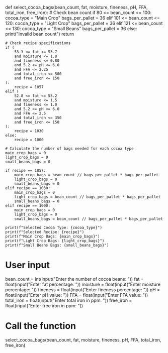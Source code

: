 def select_cocoa_bags(bean_count, fat, moisture, fineness, pH, FFA, total_iron, free_iron):
    # Check bean count
    if 80 <= bean_count <= 100:
        cocoa_type = "Main Crop"
        bags_per_pallet = 36
    elif 101 <= bean_count <= 120:
        cocoa_type = "Light Crop"
        bags_per_pallet = 36
    elif 121 <= bean_count <= 130:
        cocoa_type = "Small Beans"
        bags_per_pallet = 36
    else:
        print("Invalid bean count")
        return

    # Check recipe specifications
    if (
        53.3 <= fat <= 53.7
        and moisture <= 1.8
        and fineness <= 0.80
        and 5.2 <= pH <= 6.0
        and FFA <= 2.25
        and total_iron <= 500
        and free_iron <= 150
    ):
        recipe = 1057
    elif (
        52.8 <= fat <= 53.2
        and moisture <= 1.5
        and fineness <= 1.0
        and 5.2 <= pH <= 6.0
        and FFA <= 2.5
        and total_iron <= 350
        and free_iron <= 150
    ):
        recipe = 1030
    else:
        recipe = 1000

    # Calculate the number of bags needed for each cocoa type
    main_crop_bags = 0
    light_crop_bags = 0
    small_beans_bags = 0

    if recipe == 1057:
        main_crop_bags = bean_count // bags_per_pallet * bags_per_pallet
        light_crop_bags = 0
        small_beans_bags = 0
    elif recipe == 1030:
        main_crop_bags = 0
        light_crop_bags = bean_count // bags_per_pallet * bags_per_pallet
        small_beans_bags = 0
    elif recipe == 1000:
        main_crop_bags = 0
        light_crop_bags = 0
        small_beans_bags = bean_count // bags_per_pallet * bags_per_pallet

    print(f"Selected Cocoa Type: {cocoa_type}")
    print(f"Selected Recipe: {recipe}")
    print(f"Main Crop Bags: {main_crop_bags}")
    print(f"Light Crop Bags: {light_crop_bags}")
    print(f"Small Beans Bags: {small_beans_bags}")


# User input
bean_count = int(input("Enter the number of cocoa beans: "))
fat = float(input("Enter fat percentage: "))
moisture = float(input("Enter moisture percentage: "))
fineness = float(input("Enter fineness percentage: "))
pH = float(input("Enter pH value: "))
FFA = float(input("Enter FFA value: "))
total_iron = float(input("Enter total iron in ppm: "))
free_iron = float(input("Enter free iron in ppm: "))

# Call the function
select_cocoa_bags(bean_count, fat, moisture, fineness, pH, FFA, total_iron, free_iron)

